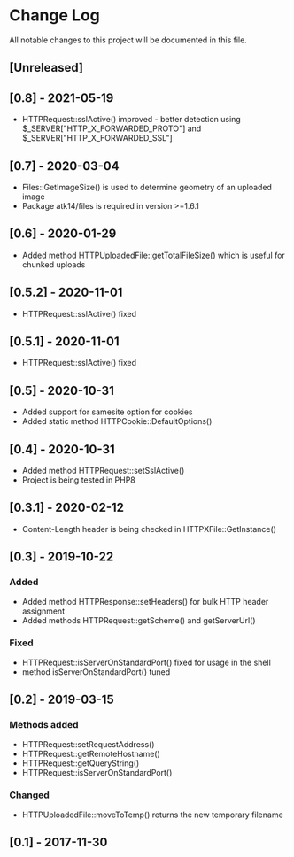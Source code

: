 # Change Log
All notable changes to this project will be documented in this file.

## [Unreleased]

## [0.8] - 2021-05-19

- HTTPRequest::sslActive() improved - better detection using $_SERVER["HTTP_X_FORWARDED_PROTO"] and $_SERVER["HTTP_X_FORWARDED_SSL"]

## [0.7] - 2020-03-04

- Files::GetImageSize() is used to determine geometry of an uploaded image
- Package atk14/files is required in version >=1.6.1

## [0.6] - 2020-01-29

- Added method HTTPUploadedFile::getTotalFileSize() which is useful for chunked uploads

## [0.5.2] - 2020-11-01

- HTTPRequest::sslActive() fixed

## [0.5.1] - 2020-11-01

- HTTPRequest::sslActive() fixed

## [0.5] - 2020-10-31

- Added support for samesite option for cookies
- Added static method HTTPCookie::DefaultOptions()

## [0.4] - 2020-10-31

- Added method HTTPRequest::setSslActive()
- Project is being tested in PHP8

## [0.3.1] - 2020-02-12

- Content-Length header is being checked in HTTPXFile::GetInstance()

## [0.3] - 2019-10-22

### Added
- Added method HTTPResponse::setHeaders() for bulk HTTP header assignment
- Added methods HTTPRequest::getScheme() and getServerUrl()

### Fixed
- HTTPRequest::isServerOnStandardPort() fixed for usage in the shell
- method isServerOnStandardPort() tuned

## [0.2] - 2019-03-15

### Methods added
- HTTPRequest::setRequestAddress()
- HTTPRequest::getRemoteHostname()
- HTTPRequest::getQueryString()
- HTTPRequest::isServerOnStandardPort()

### Changed
- HTTPUploadedFile::moveToTemp() returns the new temporary filename

## [0.1] - 2017-11-30

